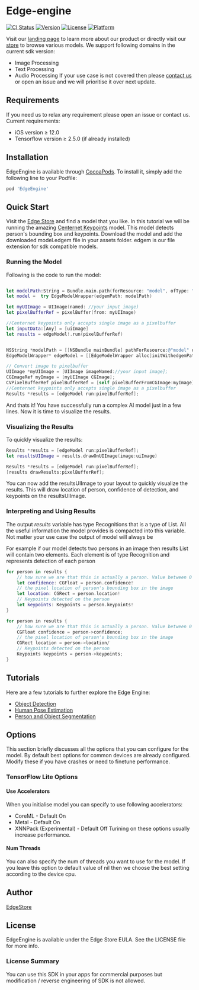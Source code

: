 # Edge-engine

[![CI Status](https://img.shields.io/travis/48580461/EdgeEngine.svg?style=flat)](https://travis-ci.org/48580461/EdgeEngine)
[![Version](https://img.shields.io/cocoapods/v/EdgeEngine.svg?style=flat)](https://cocoapods.org/pods/EdgeEngine)
[![License](https://img.shields.io/cocoapods/l/EdgeEngine.svg?style=flat)](https://cocoapods.org/pods/EdgeEngine)
[![Platform](https://img.shields.io/cocoapods/p/EdgeEngine.svg?style=flat)](https://cocoapods.org/pods/EdgeEngine)

Visit our [landing page](https://www.edgestore.ai) to learn more about our product or directly visit our [store](https://store.edgestore.ai/) to browse various models. We support following domains in the current sdk version:
- Image Processing
- Text Processing
- Audio Processing
If your use case is not covered then please [contact us](https://www.edgestore.ai/about) or open an issue and we will prioritise it over next update.


## Requirements
If you need us to relax any requirement please open an issue or contact us. Current requirements:
- iOS version ≥ 12.0
- Tensorflow version ≥ 2.5.0 (if already installed)
## Installation

EdgeEngine is available through [CocoaPods](https://cocoapods.org). To install
it, simply add the following line to your Podfile:

```ruby
pod 'EdgeEngine'
```

## Quick Start

Visit the [Edge Store](https://store.edgestore.ai) and find a model that you like. In this tutorial we will be running the
amazing [Centernet Keypoints](https://store.edgestore.ai/home/model?model=centernet-keypoints) model. This model detects person's bounding box and keypoints.  Download the model and add the downloaded model.edgem file in your assets folder. edgem is our file extension for sdk compatible models. 

### Running the Model

Following is the code to run the model:


```swift

let modelPath:String = Bundle.main.path(forResource: "model", ofType: "edgem")!
let model =  try EdgeModelWrapper(edgemPath: modelPath)

let myUIImage = UIImage(named: //your input image)
let pixelBufferRef = pixelBuffer(from: myUIImage)

//Centernet keypoints only accepts single image as a pixelbuffer
let inputData:[Any] = [uiImage]
let results = edgeModel!.run(pixelBufferRef)
```
```Objective-C

NSString *modelPath = [[NSBundle mainBundle] pathForResource:@"model" ofType:@"edgem"];
EdgeModelWrapper* edgeModel = [[EdgeModelWrapper alloc]initWithedgemPath:modelPath];

// Convert image to pixelbuffer
UIImage *myUIImage = [UIImage imageNamed://your input image];
CGImageRef myImage = [myUIImage CGImage];
CVPixelBufferRef pixelBufferRef = [self pixelBufferFromCGImage:myImage];
//Centernet keypoints only accepts single image as a pixelbuffer
Results *results = [edgeModel run:pixelBufferRef];
```

And thats it! You have successfully run a complex AI model just in a few lines. Now it is time to
visualize the results.


### Visualizing the Results

To quickly visualize the results:

```swift
Results *results = [edgeModel run:pixelBufferRef];
let resultsUIImage = results.drawOnUIImage(image:uiImage)
```
```Objective-C
Results *results = [edgeModel run:pixelBufferRef];
[results drawResults:pixelBufferRef];
```

You can now add the resultsUIImage to your layout to quickly visualize the results. This will draw
location of person, confidence of detection, and keypoints on the resultsUIImage.


### Interpreting and Using Results

The output *results* variable has type Recognitions that is a type of List. All the useful
information the model provides is compacted into this variable. Not matter your use case the output of model will always be

For example if our model detects two persons in an image then results List will contain two
elements. Each element is of type Recognition and represents detection of each person


```swift
for person in results {
    // how sure we are that this is actually a person. Value between 0 and 1, represents probability of detection
    let confidence: CGFloat = person.confidence!
    // the pixel location of person's bounding box in the image
    let location: CGRect = person.location!
    // Keypoints detected on the person
    let keypoints: Keypoints = person.keypoints!
}
```
```Objective-C
for person in results {
    // how sure we are that this is actually a person. Value between 0 and 1, represents probability of detection
    CGFloat confidence = person->confidence;
    // the pixel location of person's bounding box in the image
    CGRect location = person->location/
    // Keypoints detected on the person
    Keypoints keypoints = person->keypoints;
}
```
## Tutorials

Here are a few tutorials to further explore the Edge Engine:
- [Object Detection](https://github.com/physxP/EdgeDocs/blob/main/use_cases/object-detection.md)
- [Human Pose Estimation](https://github.com/physxP/EdgeDocs/blob/main/use_cases/pose-detection.md)
- [Person and Object Segmentation](https://github.com/physxP/EdgeDocs/blob/main/use_cases/selfie-segmentation.md)


## Options
This section briefly discusses all the options that you can configure for the model. By default best options for common devices are already configured. Modify these if you have crashes or need to finetune performance.

### TensorFlow Lite Options

#### Use Accelerators

When you initialise model you can specify to use following accelerators:
- CoreML - Default On
- Metal - Default On
- XNNPack (Experimental) - Default Off
Turining on these options usually increase performance.

#### Num Threads

You can also specify the num of threads you want to use for the model. If you leave this option to default value of nil then we choose the best setting according to the device cpu.



## Author

[EdgeStore](https://edgestore.ai)


## License

EdgeEngine is available under the Edge Store EULA. See the LICENSE file for more info.

### License Summary

You can use this SDK in your apps for commercial purposes but modification / reverse engineering of SDK is not allowed.

